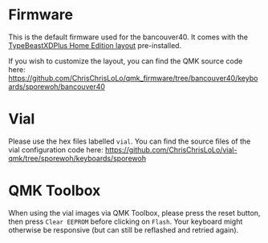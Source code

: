 # Firmware
This is the default firmware used for the bancouver40. It comes with the [TypeBeastXDPlus Home Edition layout](https://github.com/ChrisChrisLoLo/TypeBeastXDPlus) pre-installed.

If you wish to customize the layout, you can find the QMK source code here: https://github.com/ChrisChrisLoLo/qmk_firmware/tree/bancouver40/keyboards/sporewoh/bancouver40

# Vial
Please use the hex files labelled `vial`. You can find the source files of the vial configuration code here: https://github.com/ChrisChrisLoLo/vial-qmk/tree/sporewoh/keyboards/sporewoh

# QMK Toolbox
When using the vial images via QMK Toolbox, please press the reset button, then press `Clear EEPROM` before clicking on `Flash`. Your keyboard might otherwise be responsive (but can still be reflashed and retried again).